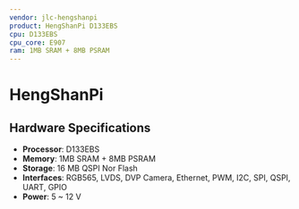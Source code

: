 ```yaml
---
vendor: jlc-hengshanpi
product: HengShanPi D133EBS
cpu: D133EBS
cpu_core: E907
ram: 1MB SRAM + 8MB PSRAM
---
```


# HengShanPi

## Hardware Specifications

- **Processor**: D133EBS
- **Memory**: 1MB SRAM + 8MB PSRAM
- **Storage**: 16 MB QSPI Nor Flash
- **Interfaces**: RGB565, LVDS, DVP Camera, Ethernet, PWM, I2C, SPI, QSPI, UART, GPIO
- **Power**: 5 ~ 12 V

